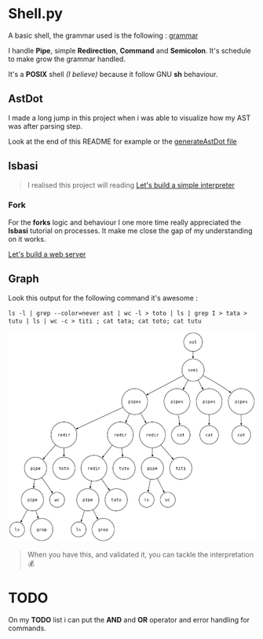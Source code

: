 # Shell.py

A basic shell, the grammar used is the following : [grammar](mygrammar)

I handle **Pipe**, simple **Redirection**, **Command** and **Semicolon**. It's schedule to make grow the grammar handled.

It's a **POSIX** shell *(I believe)* because it follow GNU **sh** behaviour. 

## AstDot

I made a long jump in this project when i was able to visualize how my AST was after parsing step.

Look at the end of this README for example or the [generateAstDot file](generateAstDot.py)

## lsbasi

> I realised this project will reading  [Let's build a simple interpreter](https://ruslanspivak.com/archives.html)

### Fork

For the **forks** logic and behaviour I one more time really appreciated the **lsbasi** tutorial on processes. It make me close the gap of my understanding on it works.

[Let's build a web server](https://ruslanspivak.com/lsbasi-part1)

## Graph

Look this output for the following command it's awesome :

```
ls -l | grep --color=never ast | wc -l > toto | ls | grep I > tata > tutu | ls | wc -c > titi ; cat tata; cat toto; cat tutu
```

![graph](/github/graph.png)

> When you have this, and validated it, you can tackle the interpretation  :moneybag:

# TODO

On my **TODO** list i can put the **AND** and **OR** operator and error handling for commands.
